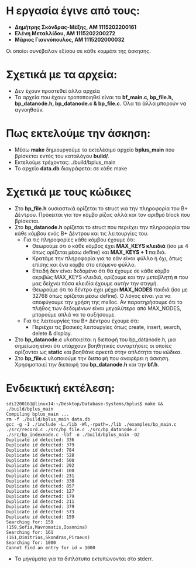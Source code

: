 # Η εργασία έγινε από τους:
- **Δημήτρης Σκόνδρας-Μέξης, AM 1115202200161**
- **Ελένη Μεταλλίδου, AM 1115202200272**
- **Μάριος Γιαννόπουλος, AM 1115202000032**

Οι οποίοι συνέβαλαν εξίσου σε κάθε κομμάτι της άσκησης.

# Σχετικά με τα αρχεία:
- Δεν έχουν προστεθεί άλλα αρχεία
- Τα αρχεία που έχουν τροποποιηθεί είναι τα **bf_main.c, bp_file.h, bp_datanode.h, bp_datanode.c & bp_file.c**. Όλα τα άλλα μπορούν να αγνοηθούν.

# Πως εκτελούμε την άσκηση:
- Μέσω **make** δημιουργούμε το εκτελέσιμο αρχείο **bplus_main** που βρίσκεται εντός του καταλόγου **build/**.
- Εκτελούμε τρέχοντας: ./build/bplus_main
- Το αρχείο **data.db** διαγράφεται σε κάθε make

# Σχετικά με τους κώδικες
- Στο **bp_file.h** ουσιαστικά ορίζεται το struct για την πληροφορία του Β+ Δέντρου. Πρόκειται για τον κόμβο ρίζας αλλά και 
τον αριθμό block που βρίσκεται.
- Στο **bp_datanode.h** ορίζεται το struct που περιέχει την πληροφορία του κάθε κόμβου ενός Β+ Δέντρου και τις λειτουργίες του. 
  - Για τις πληροφορίες κάθε κόμβου έχουμε ότι:
    - Θεωρούμε ότι ο κάθε κόμβος έχει **MAX_KEYS κλειδιά** (ίσο με 4 όπως ορίζεται μέσω define) και **MAX_KEYS + 1** παιδιά. 
    - Κρατάμε την πληροφορία για το εάν είναι φύλλο ή όχι, όπως επίσης και ένα κόμβο στο επόμενο φύλλο. 
    - Επειδή δεν είναι δεδομένο ότι θα έχουμε σε κάθε κόμβο ακριβώς MAX_KEYS κλειδιά, ορίζουμε και την μεταβλητή **n** που μας δείχνει πόσα κλειδία έχουμε αυτήν την στιγμή.
    - Θεωρούμε ότι το δέντρο έχει μέχρι **MAX_NODES** παιδιά (ίσο με 32768 όπως ορίζεται μέσω define). Ο λόγος είναι για να αποφύγουμε την χρήση της malloc. Αν παρατηρήσουμε ότι το πλήθος των δεδομένων είναι μεγαλύτερο από MAX_NODES, μπορούμε απλά να το αυξήσουμε.
  - Για τις λειτουργίες του Β+ Δέντρου έχουμε ότι:
    - Περιέχει τις βασικές λειτουργίες όπως create, insert, search, delete & display.
- Στο **bp_datanode.c** υλοποιείται η διεπαφή του bp_datanode.h, μια σημείωση είναι ότι υπάρχουν βοηθητικές συναρτήσεις οι οποίες ορίζονται ως **static** και βοηθάνε αρκετά στην απλότητα του κώδικα.
- Στο **bp_file.c** υλοποιούμε την διεπαφή που αναφέρει η άσκηση. Χρησιμοποιεί την διεπαφή του **bp_datanode.h** και την **bf.h**.

# Ενδεικτική εκτέλεση:
```console
sdi2200161@linux14:~/Desktop/Database-Systems/bplus$ make && ./build/bplus_main
Compiling bplus_main ...
rm -f ./build/bplus_main data.db
gcc -g -I ./include -L./lib -Wl,-rpath=./lib ./examples/bp_main.c ./src/record.c ./src/bp_file.c ./src/bp_datanode.c ./src/bp_indexnode.c -lbf -o ./build/bplus_main -O2
Duplicate id detected: 336
Duplicate id detected: 379
Duplicate id detected: 784
Duplicate id detected: 528
Duplicate id detected: 500
Duplicate id detected: 292
Duplicate id detected: 100
Duplicate id detected: 231
Duplicate id detected: 338
Duplicate id detected: 857
Duplicate id detected: 127
Duplicate id detected: 179
Duplicate id detected: 211
Duplicate id detected: 379
Duplicate id detected: 573
Duplicate id detected: 159
Searching for: 159
(159,Sofia,Mavromatis,Ioannina)
Searching for: 161
(161,Dimitrios,Skondras,Piraeus)
Searching for: 1000
Cannot find an entry for id = 1000
```
- Τα μηνύματα για τα διπλότυπα εκτυπώνονται στο stderr.